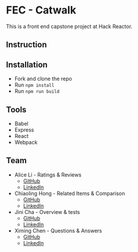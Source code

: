 # FEC - Catwalk
This is a front end capstone project at Hack Reactor.

## Instruction

## Installation
- Fork and clone the repo
- Run `npm install`
- Run `npm run build`

## Tools
- Babel
- Express
- React
- Webpack

## Team
- Alice Li - Ratings & Reviews
  - [GitHub](https://github.com/xleeocean)
  - [LinkedIn](https://www.linkedin.com/in/alice-xin-li-54a27728/)
- Chiaoling Hong - Related Items & Comparison
  - [GitHub](https://github.com/chiaolinghong3d)
  - [LinkedIn](https://www.linkedin.com/in/chiaolinghong/)
- Jini Cha - Overview & tests
  - [GitHub](https://github.com/jinicha)
  - [LinkedIn](https://www.linkedin.com/in/jinichaa/)
- Ximing Chen - Questions & Answers
  - [GitHub](https://github.com/stevenxm-chen)
  - [LinkedIn](https://www.linkedin.com/in/ximing-chen-a2492717/)
